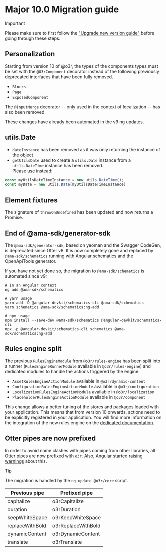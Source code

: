# Major 10.0 Migration guide
> [!IMPORTANT]
> Please make sure to first follow the ["Upgrade new version guide"](https://github.com/AmadeusITGroup/otter/blob/main/docs/core/UPGRADE_NEW_VERSION.md) before going through these steps.


## Personalization
Starting from version 10 of @o3r, the types of the components types must be set with the ```@O3rComponent``` decorator instead of the following
previously deprecated interfaces that have been fully removed.
* ``Blocks``
* ``Page``
* ``ExposedComponent``

The ``@InputMerge`` decorator -- only used in the context of localization -- has also been removed.

These changes have already been automated in the v9 ng updates.

## utils.Date
* ``dateInstance`` has been removed as it was only returning the instance of the object
* ``getUtilsDate`` used to create a ``utils.Date`` instance from a ``utils.DateTime`` instance has been removed.<br>
Please use instead:
```typescript
const myUtilsDateTimeInstance = new utils.DateTime();
const myDate = new utils.Date(myUtilsDateTimeInstance)
```

## Element fixtures
The signature of ``throwOnUndefined`` has been updated and now returns a Promise.

## End of @ama-sdk/generator-sdk
The ``@ama-sdk/generator-sdk``, based on yeoman and the Swagger CodeGen, is deprecated since Otter v8. It is now
completely gone and replaced by ``@ama-sdk/schematics`` running with Angular schematics and the OpenApiTools generator.

If you have not yet done so, the migration to ``@ama-sdk/schematics`` is automated since v9:

```shell
# In an Angular context
ng add @ama-sdk/schematics

# yarn usage
yarn add -D @angular-devkit/schematics-cli @ama-sdk/schematics
yarn schematics @ama-sdk/schematics:ng-add

# npm usage
npm install --save-dev @ama-sdk/schematics @angular-devkit/schematics-cli
npx -p @angular-devkit/schematics-cli schematics @ama-sdk/schematics:ng-add
```

## Rules engine split
The previous ``RulesEngineModule`` from ``@o3r/rules-engine`` has been split into a runner (``RulesEngineRunnerModule``
available in ``@o3r/rules-engine``) and dedicated modules to handle the actions triggered by the engine:
* ``AssetRulesEngineActionModule`` available in ``@o3r/dynamic-content``
* ``ConfigurationRulesEngineActionModule`` available in ``@o3r/configuration``
* ``LocalizationRulesEngineActionModule`` available in ``@o3r/localization``
* ``PlaceholderRulesEngineActionModule`` available in ``@o3r/component``

This change allows a better tuning of the stores and packages loaded with your application. This means that from version
10 onwards, actions need to be explicitly registered in your application.
You will find more information on the integration of the new rules engine on the [dedicated documentation](../docs/rules-engine/how-to-use/integration.md).

## Otter pipes are now prefixed

In order to avoid name clashes with pipes coming from other libraries, all Otter pipes are now prefixed with `o3r`. Also, Angular started [raising warnings](https://github.com/AmadeusITGroup/otter/issues/1214) about this.

> [!TIP]
> The migration is handled by the `ng update @o3r/core` script.

| Previous pipe   | Prefixed pipe      |
|-----------------|--------------------|
| capitalize      | o3rCapitalize      |
| duration        | o3rDuration        |
| keepWhiteSpace  | o3rKeepWhiteSpace  |
| replaceWithBold | o3rReplaceWithBold |
| dynamicContent  | o3rDynamicContent  |
| translate       | o3rTranslate       |

